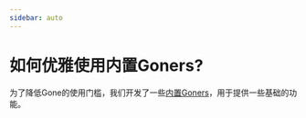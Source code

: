 ```yaml
---
sidebar: auto
---
```


# 如何优雅使用内置Goners?

为了降低Gone的使用门槛，我们开发了一些[内置Goners](/zh/goners/#框架内置goners)，用于提供一些基础的功能。